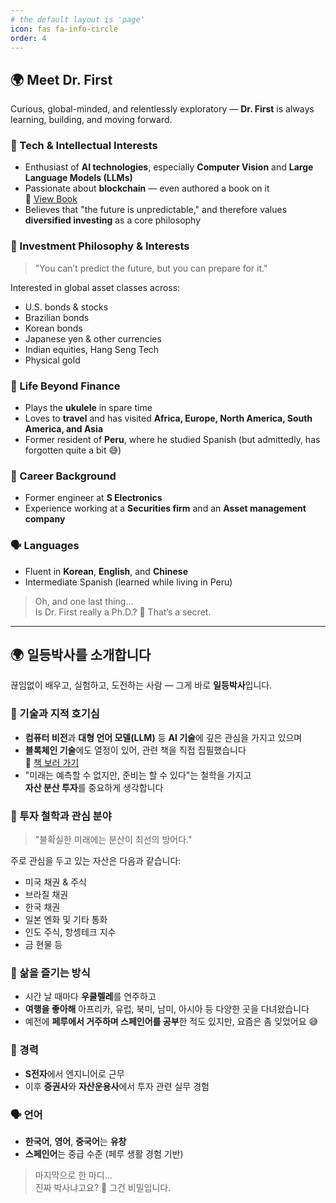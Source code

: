 ```yaml
---
# the default layout is 'page'
icon: fas fa-info-circle
order: 4
---
```


<!-- > Add Markdown syntax content to file `_tabs/about.md`{: .filepath } and it will show up on this page.
{: .prompt-tip } -->

## 🌍 Meet Dr. First

Curious, global-minded, and relentlessly exploratory — **Dr. First** is always learning, building, and moving forward.

### 🧠 Tech & Intellectual Interests
- Enthusiast of **AI technologies**, especially **Computer Vision** and **Large Language Models (LLMs)**
- Passionate about **blockchain** — even authored a book on it  
  📘 [View Book](https://product.kyobobook.co.kr/detail/S000203352715)
- Believes that "the future is unpredictable," and therefore values **diversified investing** as a core philosophy

### 💸 Investment Philosophy & Interests
> "You can’t predict the future, but you can prepare for it."

Interested in global asset classes across:
- U.S. bonds & stocks
- Brazilian bonds
- Korean bonds
- Japanese yen & other currencies
- Indian equities, Hang Seng Tech
- Physical gold

### 🎸 Life Beyond Finance
- Plays the **ukulele** in spare time
- Loves to **travel** and has visited **Africa, Europe, North America, South America, and Asia**
- Former resident of **Peru**, where he studied Spanish (but admittedly, has forgotten quite a bit 😅)

### 💼 Career Background
- Former engineer at **S Electronics**
- Experience working at a **Securities firm** and an **Asset management company**

### 🗣️ Languages
- Fluent in **Korean**, **English**, and **Chinese**
- Intermediate Spanish (learned while living in Peru)

> Oh, and one last thing...  
> Is Dr. First really a Ph.D.? 🤫 That’s a secret.

---

## 🌍 일등박사를 소개합니다

끊임없이 배우고, 실험하고, 도전하는 사람 — 그게 바로 **일등박사**입니다.

### 🧠 기술과 지적 호기심
- **컴퓨터 비전**과 **대형 언어 모델(LLM)** 등 **AI 기술**에 깊은 관심을 가지고 있으며
- **블록체인 기술**에도 열정이 있어, 관련 책을 직접 집필했습니다  
  📘 [책 보러 가기](https://product.kyobobook.co.kr/detail/S000203352715)
- "미래는 예측할 수 없지만, 준비는 할 수 있다"는 철학을 가지고  
  **자산 분산 투자**를 중요하게 생각합니다

### 💸 투자 철학과 관심 분야
> "불확실한 미래에는 분산이 최선의 방어다."

주로 관심을 두고 있는 자산은 다음과 같습니다:
- 미국 채권 & 주식
- 브라질 채권
- 한국 채권
- 일본 엔화 및 기타 통화
- 인도 주식, 항셍테크 지수
- 금 현물 등

### 🎸 삶을 즐기는 방식
- 시간 날 때마다 **우쿨렐레**를 연주하고
- **여행을 좋아해** 아프리카, 유럽, 북미, 남미, 아시아 등 다양한 곳을 다녀왔습니다
- 예전에 **페루에서 거주하며 스페인어를 공부**한 적도 있지만, 요즘은 좀 잊었어요 😅

### 💼 경력
- **S전자**에서 엔지니어로 근무
- 이후 **증권사**와 **자산운용사**에서 투자 관련 실무 경험

### 🗣️ 언어
- **한국어**, **영어**, **중국어**는 **유창**
- **스페인어**는 중급 수준 (페루 생활 경험 기반)

> 마지막으로 한 마디…  
> 진짜 박사냐고요? 🤫 그건 비밀입니다.
